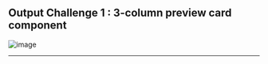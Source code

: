 ## Output Challenge 1 : 3-column preview card component 

![image](https://user-images.githubusercontent.com/36437758/187047303-2759a147-6873-46e0-a9d5-b8edc706cfb7.png)

---
